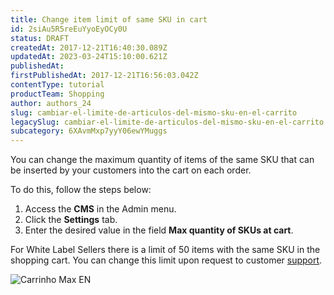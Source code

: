 ```yaml
---
title: Change item limit of same SKU in cart
id: 2siAu5R5reEuYyoEyOCy0U
status: DRAFT
createdAt: 2017-12-21T16:40:30.089Z
updatedAt: 2023-03-24T15:10:00.621Z
publishedAt: 
firstPublishedAt: 2017-12-21T16:56:03.042Z
contentType: tutorial
productTeam: Shopping
author: authors_24
slug: cambiar-el-limite-de-articulos-del-mismo-sku-en-el-carrito
legacySlug: cambiar-el-limite-de-articulos-del-mismo-sku-en-el-carrito
subcategory: 6XAvmMxp7yyY06ewYMuggs
---
```


You can change the maximum quantity of items of the same SKU that can be inserted by your customers into the cart on each order.

To do this, follow the steps below:
1. Access the __CMS__ in the Admin menu.
2. Click the __Settings__ tab.
3. Enter the desired value in the field __Max quantity of SKUs at cart__.

For White Label Sellers there is a limit of 50 items with the same SKU in the shopping cart. You can change this limit upon request to customer
 [support](https://help.vtex.com/en/faq/como-funciona-o-suporte-da-vtex--3kACEfni4m8Yxa1vnf2ebe).

![Carrinho Max EN](https://images.ctfassets.net/alneenqid6w5/2NKRULRqqck8QmGg8oOSCs/d7b5c44cca5cc1e4ca19abcb80dfd379/Carrinho_Max_EN.png)
